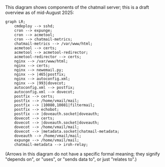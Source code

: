 This diagram shows components of the chatmail server; this is a draft
overview as of mid-August 2025:

```mermaid
graph LR;
    cmdeploy --> sshd;
    cron --> expunge;
    cron --> acmetool;
    cron --> chatmail-metrics;
    chatmail-metrics --> /var/www/html;
    acmetool --> certs;
    acmetool --> acmetool-redirector;
    acmetool-redirector --> certs;
    nginx --> /var/www/html;
    nginx --> certs;
    nginx --> newemail.py;
    nginx --> |465|postfix;
    nginx --> autoconfig.xml;
    nginx --> |993|dovecot;
    autoconfig.xml --> postfix;
    autoconfig.xml --> dovecot;
    postfix --> certs;
    postfix --> /home/vmail/mail;
    postfix --> |10080,10081|filtermail;
    postfix --> echobot;
    postfix --> |doveauth.socket|doveauth;
    dovecot --> certs;
    dovecot --> |doveauth.socket|doveauth;
    dovecot --> /home/vmail/mail;
    dovecot --> |metadata.socket|chatmail-metadata;
    doveauth --> /home/vmail/mail;
    expunge --> /home/vmail/mail;
    chatmail-metadata --> iroh-relay;
```

(Arrows in this diagram do not have a specific formal meaning; they
signify "depends on", or "uses", or "sends data to", or just "relates
to".)
